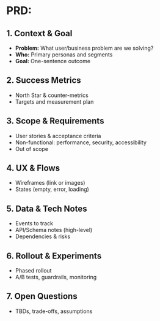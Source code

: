 # PRD: <Feature Name>

## 1. Context & Goal
- **Problem:** What user/business problem are we solving?
- **Who:** Primary personas and segments
- **Goal:** One-sentence outcome

## 2. Success Metrics
- North Star & counter-metrics
- Targets and measurement plan

## 3. Scope & Requirements
- User stories & acceptance criteria
- Non-functional: performance, security, accessibility
- Out of scope

## 4. UX & Flows
- Wireframes (link or images)
- States (empty, error, loading)

## 5. Data & Tech Notes
- Events to track
- API/Schema notes (high-level)
- Dependencies & risks

## 6. Rollout & Experiments
- Phased rollout
- A/B tests, guardrails, monitoring

## 7. Open Questions
- TBDs, trade-offs, assumptions
